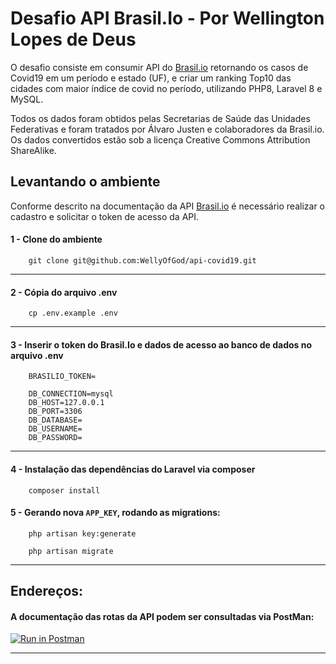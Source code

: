 # Desafio API Brasil.Io - Por Wellington Lopes de Deus
O desafio consiste em consumir API do [Brasil.io](https://blog.brasil.io/2020/10/31/nossa-api-sera-obrigatoriamente-autenticada/) retornando os casos de Covid19 em um período e estado (UF), e criar um ranking Top10 das cidades com maior índice de covid no período, utilizando PHP8, Laravel 8 e MySQL.

Todos os dados foram obtidos pelas Secretarias de Saúde das Unidades Federativas e foram tratados por Álvaro Justen e colaboradores da Brasil.io. Os dados convertidos estão sob a licença Creative Commons Attribution ShareAlike.

## Levantando o ambiente
Conforme descrito na documentação da API [Brasil.io](https://blog.brasil.io/2020/10/31/nossa-api-sera-obrigatoriamente-autenticada/) é necessário realizar o cadastro e solicitar o token de acesso da API.

#### 1 - Clone do ambiente
```SHELL
    git clone git@github.com:WellyOfGod/api-covid19.git
```
<hr />

#### 2 - Cópia do arquivo .env
```SHELL
    cp .env.example .env
```
<hr />

#### 3 - Inserir o token do Brasil.Io e dados de acesso ao banco de dados no arquivo .env
```SHELL
    BRASILIO_TOKEN=

    DB_CONNECTION=mysql  
    DB_HOST=127.0.0.1  
    DB_PORT=3306  
    DB_DATABASE=  
    DB_USERNAME=  
    DB_PASSWORD=
```
<hr />

#### 4 - Instalação das dependências do Laravel via composer
```SHELL
    composer install
```
#### 5 - Gerando nova `APP_KEY`, rodando as migrations:
```SHELL
    php artisan key:generate
```

```SHELL
    php artisan migrate
```
<hr />

## Endereços:
#### A documentação das rotas da API podem ser consultadas via PostMan:
[![Run in Postman](https://run.pstmn.io/button.svg)](https://documenter.getpostman.com/view/11132869/UVJbGHFr)
<hr />
